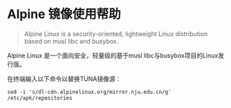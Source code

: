 
Alpine 镜像使用帮助
===================

> Alpine Linux is a security-oriented, lightweight Linux distribution based on musl libc and busybox.

Alpine Linux 是一个面向安全，轻量级的基于musl libc与busybox项目的Linux发行版。

在终端输入以下命令以替换TUNA镜像源：
```
sed -i 's/dl-cdn.alpinelinux.org/mirror.nju.edu.cn/g' /etc/apk/repositories
```

